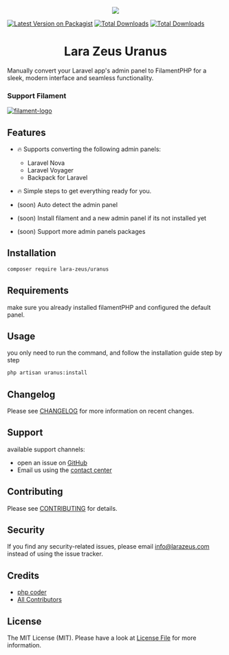 <p align="center">
<a href="https://larazeus.com"><img src="https://larazeus.com/images/lara-zeus-uranus.png?v=2" /></a>
</p>

<p align="center">

[![Latest Version on Packagist](https://img.shields.io/packagist/v/lara-zeus/uranus.svg?style=flat-square)](https://packagist.org/packages/lara-zeus/uranus)
[![Total Downloads](https://img.shields.io/packagist/dt/lara-zeus/uranus.svg?style=flat-square)](https://packagist.org/packages/lara-zeus/uranus)
[![Total Downloads](https://img.shields.io/github/stars/lara-zeus/uranus?style=flat-square)](https://github.com/lara-zeus/uranus)

</p>

<h1 align="center">Lara Zeus Uranus</h1>

Manually convert your Laravel app's admin panel to FilamentPHP for a sleek, modern interface and seamless functionality.

### Support Filament

<a href="https://github.com/sponsors/danharrin">
<img alt="filament-logo" src="https://larazeus.com/images/filament-sponsor-banner.png">
</a>

## Features
- 🔥 Supports converting the following admin panels:
  - Laravel Nova
  - Laravel Voyager
  - Backpack for Laravel

- 🔥 Simple steps to get everything ready for you.

- (soon) Auto detect the admin panel
- (soon) Install filament and a new admin panel if its not installed yet
- (soon) Support more admin panels packages

## Installation

```bash
composer require lara-zeus/uranus
```

## Requirements

make sure you already installed filamentPHP and configured the default panel.

## Usage

you only need to run the command, and follow the installation guide step by step

```bash
php artisan uranus:install
```

## Changelog

Please see [CHANGELOG](CHANGELOG.md) for more information on recent changes.

## Support
available support channels:

* open an issue on [GitHub](https://github.com/lara-zeus/bolt/issues)
* Email us using the [contact center](https://larazeus.com/contact-us)

## Contributing

Please see [CONTRIBUTING](CONTRIBUTING.md) for details.

## Security

If you find any security-related issues, please email info@larazeus.com instead of using the issue tracker.

## Credits

-   [php coder](https://github.com/atmonshi)
-   [All Contributors](../../contributors)

## License

The MIT License (MIT). Please have a look at [License File](LICENSE.md) for more information.

